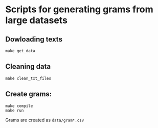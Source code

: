 # Scripts for generating grams from large datasets

## Dowloading texts

```
make get_data
```

## Cleaning data

```
make clean_txt_files
```

## Create grams:

```
make compile
make run
```

Grams are created as `data/gram*.csv`
